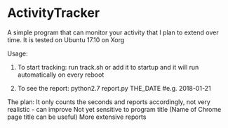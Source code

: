 # ActivityTracker
A simple program that can monitor your activity that I plan to extend over time.
It is tested on Ubuntu 17.10 on Xorg


Usage:

1. To start tracking:
  run track.sh or add it to startup and it will run automatically on every reboot

2. To see the report:
  python2.7 report.py THE_DATE #e.g. 2018-01-21




The plan:
It only counts the seconds and reports accordingly, not very realistic - can improve
Not yet sensitive to program title (Name of Chrome page title can be useful)
More extensive reports
